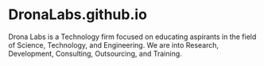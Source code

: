 # DronaLabs.github.io
Drona Labs is a Technology firm focused on educating aspirants in the field of Science, Technology, and Engineering. We are into Research, Development, Consulting, Outsourcing, and Training.
